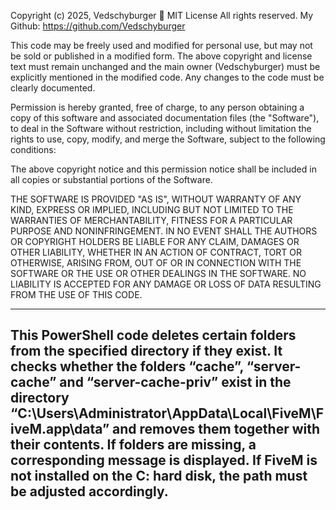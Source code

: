 Copyright (c) 2025, Vedschyburger 🍔
MIT License
All rights reserved.
My Github: https://github.com/Vedschyburger

This code may be freely used and modified for personal use, but may not be sold or published in a modified form. The above copyright and license text must remain unchanged and the main owner (Vedschyburger) must be explicitly mentioned in the modified code. Any changes to the code must be clearly documented.

Permission is hereby granted, free of charge, to any person obtaining a copy of this software and associated documentation files (the "Software"), 
to deal in the Software without restriction, including without limitation the rights to use, copy, modify, and merge the Software, subject to the following conditions:

The above copyright notice and this permission notice shall be included in all copies or substantial portions of the Software.

THE SOFTWARE IS PROVIDED "AS IS", WITHOUT WARRANTY OF ANY KIND, EXPRESS OR IMPLIED, INCLUDING BUT NOT LIMITED TO THE WARRANTIES OF MERCHANTABILITY, 
FITNESS FOR A PARTICULAR PURPOSE AND NONINFRINGEMENT. IN NO EVENT SHALL THE AUTHORS OR COPYRIGHT HOLDERS BE LIABLE FOR ANY CLAIM, DAMAGES OR OTHER LIABILITY, WHETHER IN AN ACTION OF CONTRACT, TORT OR OTHERWISE, 
ARISING FROM, OUT OF OR IN CONNECTION WITH THE SOFTWARE OR THE USE OR OTHER DEALINGS IN THE SOFTWARE.
NO LIABILITY IS ACCEPTED FOR ANY DAMAGE OR LOSS OF DATA RESULTING FROM THE USE OF THIS CODE.

---------------------------------------------------------------------------------------------------------------------------------------------------------------------------------------------------------------------------------------------------------------------------------------------------------------------
This PowerShell code deletes certain folders from the specified directory if they exist. 
It checks whether the folders “cache”, “server-cache” and “server-cache-priv” exist in the directory “C:\Users\Administrator\AppData\Local\FiveM\FiveM.app\data” and removes them together with their contents. 
If folders are missing, a corresponding message is displayed.
If FiveM is not installed on the C: hard disk, the path must be adjusted accordingly.
---------------------------------------------------------------------------------------------------------------------------------------------------------------------------------------------------------------------------------------------------------------------------------------------------------------------
